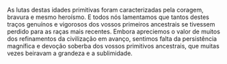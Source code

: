 ﻿As lutas destas idades primitivas foram caracterizadas pela coragem, bravura e mesmo heroísmo. E todos nós lamentamos que tantos destes traços genuínos e vigorosos dos vossos primeiros ancestrais se tivessem perdido para as raças mais recentes. Embora apreciemos o valor de muitos dos refinamentos da civilização em avanço, sentimos falta da persistência magnífica e devoção soberba dos vossos primitivos ancestrais, que muitas vezes beiravam a grandeza e a sublimidade.